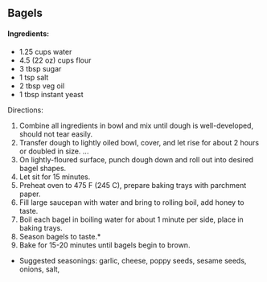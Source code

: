 ## Bagels

#### Ingredients:

* 1.25 cups water
* 4.5 (22 oz) cups flour
* 3 tbsp sugar
* 1 tsp salt
* 2 tbsp veg oil
* 1 tbsp instant yeast

Directions:
  1. Combine all ingredients in bowl and mix until dough is well-developed, should not tear easily.
  2. Transfer dough to lightly oiled bowl, cover, and let rise for about 2 hours or doubled in size.
    ...
  3. On lightly-floured surface, punch dough down and roll out into desired bagel shapes.
  4. Let sit for 15 minutes.
  5. Preheat oven to 475 F (245 C), prepare baking trays with parchment paper.
  6. Fill large saucepan with water and bring to rolling boil, add honey to taste.
  7. Boil each bagel in boiling water for about 1 minute per side, place in baking trays.
  8. Season bagels to taste.*
  9. Bake for 15-20 minutes until bagels begin to brown.

* Suggested seasonings:
  garlic, cheese, poppy seeds, sesame seeds, onions, salt, 
